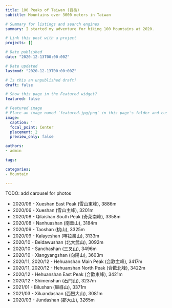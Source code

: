 ```yaml
---
title: 100 Peaks of Taiwan (百岳)
subtitle: Mountains over 3000 meters in Taiwan

# Summary for listings and search engines
summary: I started my adventure for hiking 100 Mountains at 2020.

# Link this post with a project
projects: []

# Date published
date: "2020-12-13T00:00:00Z"

# Date updated
lastmod: "2020-12-13T00:00:00Z"

# Is this an unpublished draft?
draft: false

# Show this page in the Featured widget?
featured: false

# Featured image
# Place an image named `featured.jpg/png` in this page's folder and customize its options here.
image:
  caption: ''
  focal_point: Center
  placement: 2
  preview_only: false

authors:
- admin

tags:

categories:
- Mountain

---
```


TODO: add carousel for photos

* 2020/06 - Xueshan East Peak (雪山東峰), 3886m
* 2020/06 - Xueshan (雪山主峰), 3201m
* 2020/08 - Qilaishan South Peak (奇萊南峰), 3358m
* 2020/08 - Nanhuashan (南華山), 3184m
* 2020/09 - Taoshan (桃山), 3325m
* 2020/09 - Kalayeshan (喀拉業山), 3133m
* 2020/10 - Beidawushan (北大武山), 3092m
* 2020/10 - Sanchashan (三叉山), 3496m
* 2020/10 - Xiangyangshan (向陽山), 3603m
* 2020/11, 2020/12 - Hehuanshan Main Peak (合歡主峰), 3417m
* 2020/11, 2020/12 - Hehuanshan North Peak (合歡北峰), 3422m
* 2020/12 - Hehuanshan East Peak (合歡東峰), 3421m
* 2020/12 - Shimenshan (石門山), 3237m
* 2021/01 - Bilushan (畢祿山), 3371m
* 2021/03 - Xiluandashan (西巒大山), 3081m
* 2020/03 - Jundashan (郡大山), 3265m
